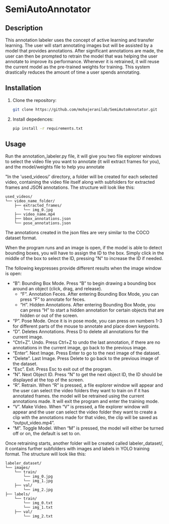 # SemiAutoAnnotator
## Description

This annotation labeler uses the concept of active learning and transfer learning.
The user will start annotating images but will be assisted by a model that provides annotations. After significant annotations are made, the user can then be prompted to retrain the model that was helping the user annotate to improve its performance. Whenever it is retrained, it will reuse the current model as the pre-trained weights for training. This system drastically reduces the amount of time a user spends annotating. 

## Installation
1. Clone the repository:
    ```bash
    git clone https://github.com/mohajeranilab/SemiAutoAnnotator.git
    
2. Install depedences:
    ```bash
    pip install -r requirements.txt

## Usage
Run the annotation_labeler.py file, it will give you two file explorer windows to select the video file you want to annotate (it will extract frames for you), and the model/weights file to help you annotate

"In the 'used_videos/' directory, a folder will be created for each selected video, containing the video file itself along with subfolders for extracted frames and JSON annotations. The structure will look like this:
```plaintext
used_videos/
└── video_name_folder/
    ├── extracted_frames/
        └── img_0.jpg
    ├── video_name.mp4
    ├── bbox_annotations.json
    └── pose_annotations.json
```
The annotations created in the json files are very similar to the COCO dataset format. 

When the program runs and an image is open, if the model is able to detect bounding boxes, you will have to assign the ID to the box. Simply click in the middle of the box to select the ID, pressing "N" to increase the ID if needed.


The following keypresses provide different results when the image window is open:
- “B”: Bounding Box Mode. Press “B” to begin drawing a bounding box around an object (click, drag, and release).
  - “F”. Annotation Feces. After entering Bounding Box Mode, you can press “F” to annotate for feces.
  - “H”. Hidden Annotations. After entering Bounding Box Mode, you can press “H” to start a hidden annotation for certain objects that are hidden or out of the screen. 
- “P”. Pose Mode. Once it is in pose mode, you can press on numbers 1-3 for different parts of the mouse to annotate and place down keypoints.  
- “D”. Deletes Annotations. Press D to delete all annotations for the current image.
- “Ctrl+Z”. Undo. Press Ctrl+Z to undo the last annotation, if there are no annotations in the current image, go back to the previous image.
- “Enter”. Next Image. Press Enter to go to the next image of the dataset.
- “Delete”. Last Image. Press Delete to go back to the previous image of the dataset.
- “Esc”. Exit. Press Esc to exit out of the program. 
- “N”. Next Object ID. Press “N” to get the next object ID, the ID should be displayed at the top of the screen. 
- “R”. Retrain. When “R” is pressed, a file explorer window will appear and the user can select the video folders they want to train on if it has annotated frames. the model will be retrained using the current annotations made. It will exit the program and enter the training mode. 
- “V”. Make Video. When “V” is pressed, a file explorer window will appear and the user can select the video folder they want to create a clip with the annotations made for that video, the clip will be saved as “output_video.mp4”.
- “M”. Toggle Model. When “M” is pressed, the model will either be turned off or on, the default is set to on.




Once retraining starts, another folder will be created called labeler_dataset/, it contains further subfolders with images and labels in YOLO training format. The structure will look like this:
```plaintext
labeler_dataset/
└── images/
    └── train/
        └── img_0.jpg
        └── img_1.jpg
    ├── val/
        └── img_2.jpg
├── labels/
    └── train/
        └── img_0.txt
        └── img_1.txt
    ├── val/
        └── img_2.txt
```

